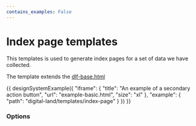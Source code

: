 ```yaml
---
contains_examples: False
---
```

# Index page templates

This templates is used to generate index pages for a set of data we have collected.

The template extends the [dlf-base.html](../dlf-base)

{{ designSystemExample({
"iframe": {
    "title": "An example of a secondary action button",
    "url": "example-basic.html",
    "size": "xl"
},
"example": {
    "path": "digital-land/templates/index-page"
}
}) }}

### Options
